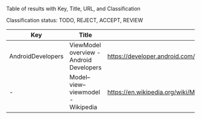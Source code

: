 Table of results with Key, Title, URL, and Classification

Classification status: TODO, REJECT, ACCEPT, REVIEW

| Key               | Title                                   | URL                                                                  | Classification | Reason  |
|-------------------|-----------------------------------------|----------------------------------------------------------------------|----------------|---------|
| AndroidDevelopers | ViewModel overview - Android Developers | https://developer.android.com/topic/libraries/architecture/viewmodel | ACCEPT         | Android |
| -                 | Model–view–viewmodel - Wikipedia        | https://en.wikipedia.org/wiki/Model%E2%80%93view%E2%80%93viewmodel   | TODO           |         |
